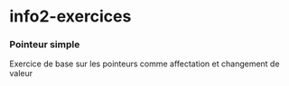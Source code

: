 # info2-exercices

### Pointeur simple
Exercice de base sur les pointeurs comme affectation et changement de valeur
